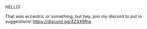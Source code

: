 HELLO!

That was eccentric or something, but hey, join my discord to put in suggestions! https://discord.gg/4Z4XMhp
